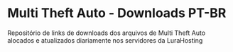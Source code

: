 # Multi Theft Auto - Downloads PT-BR

Repositório de links de downloads dos arquivos de Multi Theft Auto alocados e atualizados diariamente nos servidores da LuraHosting
